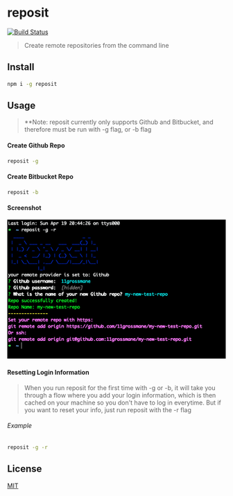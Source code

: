 # reposit

[![Build Status](https://travis-ci.org/11grossmane/reposit.svg?branch=master)](https://travis-ci.org/11grossmane/reposit)

> Create remote repositories from the command line

## Install

```bash
npm i -g reposit
```

## Usage

> \*\*Note: reposit currently only supports Github and Bitbucket,
> and therefore must be run with -g flag, or -b flag

#### Create Github Repo

```bash
reposit -g
```

#### Create Bitbucket Repo

```bash
reposit -b
```

#### Screenshot

![reposit-screenshot](reposit-example-usage-edited.png)

#### Resetting Login Information

> When you run reposit for the first time with -g or -b, it will take you through a flow where you add your login information, which is then cached on your machine so you don't have to log in everytime. But if you want to reset your info, just run reposit with the -r flag

###### Example

```bash
reposit -g -r
```

## License

[MIT](http://vjpr.mit-license.org)
